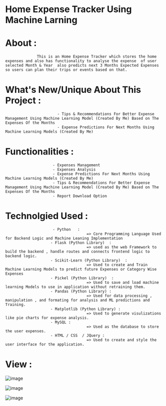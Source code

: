 #                                                                                 Home Expense Tracker Using Machine Larning 

   
  

# About : 
                  This is an Home Expense Tracker which stores the home expenses and also has functionality to analyse the expense  of user selected Month & Year  also predicts next 3 Months Expected Expenses               so users can plan their trips or events based on that.

# What's New/Unique About This Project :

                           - Tips & Recommendations For Better Expense Management Using Machine Learning Model (Created By Me) Based on The Expenses Of the Months 
                           - Expense Predictions For Next Months Using Machine Learning Models (Created By Me)
                  
# Functionalities :

                         - Expenses Management 
                         - Expenses Analysis
                         - Expense Predictions For Next Months Using Machine Learning Models (Created By Me)
                         - Tips & Recommendations For Better Expense Management Using Machine Learning Model (Created By Me) Based on The Expenses Of the Months 
                         - Report Download Option 


# Technolgied Used :      
                         
                         - Python   :
                                        => Core Programming Language Used for Backend Logic and Machine Leaning Implementation
                        - Flask (Python Library)  :
                                        => used as the web Framework to build the backend , handle routes and connects frontend logic to backend logic.
                        - Scikit-Learn (Python Library)  :     
                                        => Used to create and Train Machine Learning Models to predict future Expenses or Category Wise Expenses
                        - Pickel (Python Library)  :         
                                        => Used to save and load machine learning Models to use in application without retraining them.
                        - Pandas (Python Library) :
                                        => Used for data processing , manipulation , and formating for analysis and ML predictions and Training.
                        - Matplotlib (Python Library) :
                                        => Used to generate visulizations like pie charts for expense analysis.
                        - MySQL :
                                        => Used as the database to store the user expenses.
                        - HTML / CSS  / JQuery :
                                        => Used to create and style the user interface for the application.

# View :





![image](https://github.com/user-attachments/assets/9c8068e0-0c4c-4a08-8e91-243128035b7b)


![image](https://github.com/user-attachments/assets/6a16d2ae-98d0-4217-be08-216e47df84d7)


![image](https://github.com/user-attachments/assets/30b15804-ea59-4d69-abf3-d117cb248877)


 

                            
                        

